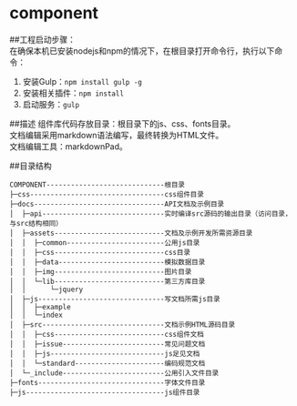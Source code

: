 # component

##工程启动步骤：  
在确保本机已安装nodejs和npm的情况下，在根目录打开命令行，执行以下命令：  
1. 安装Gulp：`npm install gulp -g`  
2. 安装相关插件：`npm install`  
3. 启动服务：`gulp`  

##描述
组件库代码存放目录：根目录下的js、css、fonts目录。  
文档编辑采用markdown语法编写，最终转换为HTML文件。  
文档编辑工具：markdownPad。  


##目录结构
  ```
  COMPONENT-----------------------------根目录
  ├─css---------------------------------css组件目录
  ├─docs--------------------------------API文档及示例目录
  │  ├─api------------------------------实时编译src源码的输出目录（访问目录，与src结构相同）
  │  ├─assets---------------------------文档及示例开发所需资源目录
  │  │  ├─common------------------------公用js目录
  │  │  ├─css---------------------------css目录
  │  │  ├─data--------------------------模拟数据目录
  │  │  ├─img---------------------------图片目录
  │  │  └─lib---------------------------第三方库目录
  │  │      └─jquery
  │  ├─js-------------------------------写文档所需js目录
  │  │  ├─example
  │  │  └─index
  │  ├─src------------------------------文档示例HTML源码目录
  │  │  ├─css---------------------------css组件文档
  │  │  ├─issue-------------------------常见问题文档
  │  │  ├─js----------------------------js足见文档
  │  │  └─standard----------------------编码规范文档
  │  └─_include-------------------------公用引入文件目录
  ├─fonts-------------------------------字体文件目录
  ├─js----------------------------------js组件目录
```
